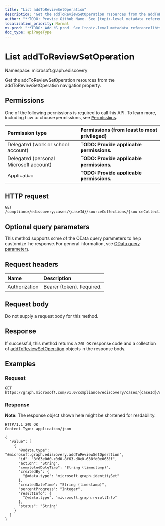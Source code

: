```yaml
---
title: "List addToReviewSetOperation"
description: "Get the addToReviewSetOperation resources from the addToReviewSetOperation navigation property."
author: "**TODO: Provide Github Name. See [topic-level metadata reference](https://msgo.azurewebsites.net/add/document/guidelines/metadata.html#topic-level-metadata)**"
localization_priority: Normal
ms.prod: "**TODO: Add MS prod. See [topic-level metadata reference](https://msgo.azurewebsites.net/add/document/guidelines/metadata.html#topic-level-metadata)**"
doc_type: apiPageType
---
```


# List addToReviewSetOperation
Namespace: microsoft.graph.ediscovery



Get the addToReviewSetOperation resources from the addToReviewSetOperation navigation property.

## Permissions
One of the following permissions is required to call this API. To learn more, including how to choose permissions, see [Permissions](/graph/permissions-reference).

|Permission type|Permissions (from least to most privileged)|
|:---|:---|
|Delegated (work or school account)|**TODO: Provide applicable permissions.**|
|Delegated (personal Microsoft account)|**TODO: Provide applicable permissions.**|
|Application|**TODO: Provide applicable permissions.**|

## HTTP request

<!-- {
  "blockType": "ignored"
}
-->
``` http
GET /compliance/ediscovery/cases/{caseId}/sourceCollections/{sourceCollectionId}/addToReviewSetOperation
```

## Optional query parameters
This method supports some of the OData query parameters to help customize the response. For general information, see [OData query parameters](/graph/query-parameters).

## Request headers
|Name|Description|
|:---|:---|
|Authorization|Bearer {token}. Required.|

## Request body
Do not supply a request body for this method.

## Response

If successful, this method returns a `200 OK` response code and a collection of [addToReviewSetOperation](../resources/addtoreviewsetoperation.md) objects in the response body.

## Examples

### Request
<!-- {
  "blockType": "request",
  "name": "list_addtoreviewsetoperation"
}
-->
``` http
GET https://graph.microsoft.com/v1.0/compliance/ediscovery/cases/{caseId}/sourceCollections/{sourceCollectionId}/addToReviewSetOperation
```


### Response
**Note:** The response object shown here might be shortened for readability.
<!-- {
  "blockType": "response",
  "truncated": true,
  "@odata.type": "Collection(microsoft.graph.ediscovery.addToReviewSetOperation)"
}
-->
``` http
HTTP/1.1 200 OK
Content-Type: application/json

{
  "value": [
    {
      "@odata.type": "#microsoft.graph.ediscovery.addToReviewSetOperation",
      "id": "8f63e0d0-e0d0-8f63-d0e0-638fd0e0638f",
      "action": "String",
      "completedDateTime": "String (timestamp)",
      "createdBy": {
        "@odata.type": "microsoft.graph.identitySet"
      },
      "createdDateTime": "String (timestamp)",
      "percentProgress": "Integer",
      "resultInfo": {
        "@odata.type": "microsoft.graph.resultInfo"
      },
      "status": "String"
    }
  ]
}
```

